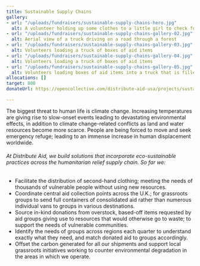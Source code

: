 ```yaml
---
title: Sustainable Supply Chains
gallery:
- url: "/uploads/fundraisers/sustainable-supply-chains-hero.jpg"
  alt: A volunteer holding up some clothes to a little girl to check for size
- url: "/uploads/fundraisers/sustainable-supply-chains-gallery-02.jpg"
  alt: Aerial view of a truck driving on a road through a forest
- url: "/uploads/fundraisers/sustainable-supply-chains-gallery-03.jpg"
  alt: Volunteers loading a truck of boxes of aid items
- url: "/uploads/fundraisers/sustainable-supply-chains-gallery-04.jpg"
  alt: Volunteers loading a truck of boxes of aid items
- url: "/uploads/fundraisers/sustainable-supply-chains-gallery-05.jpg"
  alt: Volunteers loading boxes of aid items into a truck that is filled at full capacity
allocations: []
target: 800
donateUrl: https://opencollective.com/distribute-aid-usa/projects/sustainable-supply-chains/donate?amount=20&interval=month&platformTip=0

---
```

The biggest threat to human life is climate change. Increasing temperatures are giving rise to slow-onset events leading to devastating environmental effects, in addition to climate change-related conflicts as land and water resources become more scarce. People are being forced to move and seek emergency refuge; leading to an immense increase in human displacement worldwide.

###### At Distribute Aid, we build solutions that incorporate eco-sustainable practices across the humanitarian relief supply chain. So far we:

* Facilitate the distribution of second-hand clothing; meeting the needs of thousands of vulnerable people without using new resources.
* Coordinate central aid collection points across the U.K.; for grassroots groups to send full containers of consolidated aid rather than numerous individual vans to groups in various destinations.
* Source in-kind donations from overstock, based-off items requested by aid groups giving use to resources that would otherwise go to waste; to support the needs of vulnerable communities.
* Identify the needs of groups across regions each quarter to understand exactly what they need, and match donated aid to groups accordingly.
* Offset the carbon generated for all our shipments and support local grassroots initiatives working to counter environmental degradation in the areas in which we operate.